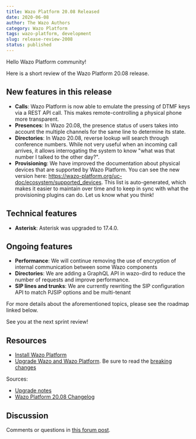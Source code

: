 ```yaml
---
title: Wazo Platform 20.08 Released
date: 2020-06-08
author: The Wazo Authors
category: Wazo Platform
tags: wazo-platform, development
slug: release-review-2008
status: published
---
```


Hello Wazo Platform community!

Here is a short review of the Wazo Platform 20.08 release.

## New features in this release

* **Calls**: Wazo Platform is now able to emulate the pressing of DTMF keys via a REST API call. This makes remote-controlling a physical phone more transparent.
* **Presences**: In Wazo 20.08, the presence status of users takes into account the multiple channels for the same line to determine its state.
* **Directories**: In Wazo 20.08, reverse lookup will search through conference numbers. While not very useful when an incoming call arrives, it allows interrogating the system to know "what was that number I talked to the other day?".
* **Provisioning**: We have improved the documentation about physical devices that are supported by Wazo Platform. You can see the new version here: https://wazo-platform.org/uc-doc/ecosystem/supported_devices. This list is auto-generated, which makes it easier to maintain over time and to keep in sync with what the provisioning plugins can do. Let us know what you think!

## Technical features

* **Asterisk**: Asterisk was upgraded to 17.4.0.

## Ongoing features

* **Performance**: We will continue removing the use of encryption of internal communication between some Wazo components
* **Directories**: We are adding a GraphQL API in wazo-dird to reduce the number of requests and improve performance.
* **SIP lines and trunks**: We are currently rewriting the SIP configuration API to match PJSIP options and be multi-tenant

For more details about the aforementioned topics, please see the roadmap linked below.

See you at the next sprint review!

## Resources

* [Install Wazo Platform](/uc-doc/installation/install-system)
* [Upgrade Wazo and Wazo Platform](/uc-doc/upgrade/). Be sure to read the [breaking changes](/uc-doc/upgrade/upgrade_notes#20-08)

Sources:

* [Upgrade notes](/uc-doc/upgrade/upgrade_notes#20-08)
* [Wazo Platform 20.08 Changelog](https://wazo-dev.atlassian.net/issues/?jql=project%3DWAZO%20AND%20fixVersion%3D20.08)

## Discussion

Comments or questions in [this forum post](https://wazo-platform.discourse.group/t/blog-wazo-platform-20-08-released).
